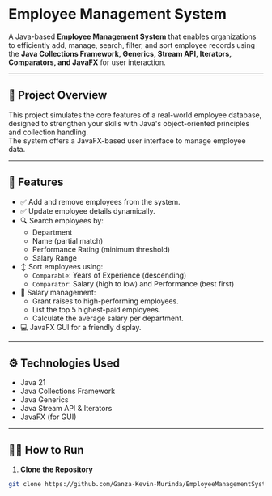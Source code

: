 # Employee Management System

A Java-based **Employee Management System** that enables organizations to efficiently add, manage, search, filter, and sort employee records using the **Java Collections Framework, Generics, Stream API, Iterators, Comparators, and JavaFX** for user interaction.

---

## 💼 Project Overview

This project simulates the core features of a real-world employee database, designed to strengthen your skills with Java's object-oriented principles and collection handling.  
The system offers a JavaFX-based user interface to manage employee data.

---

## 🚀 Features

- ✅ Add and remove employees from the system.
- ✅ Update employee details dynamically.
- 🔍 Search employees by:
  - Department
  - Name (partial match)
  - Performance Rating (minimum threshold)
  - Salary Range
- ↕️ Sort employees using:
  - `Comparable`: Years of Experience (descending)
  - `Comparator`: Salary (high to low) and Performance (best first)
- 💸 Salary management:
  - Grant raises to high-performing employees.
  - List the top 5 highest-paid employees.
  - Calculate the average salary per department.
- 💻 JavaFX GUI for a friendly display.

---

## ⚙️ Technologies Used

- Java 21  
- Java Collections Framework  
- Java Generics  
- Java Stream API & Iterators  
- JavaFX (for GUI)  

---

## 🧑‍💻 How to Run

1. **Clone the Repository**

```bash
git clone https://github.com/Ganza-Kevin-Murinda/EmployeeManagementSystem.git

